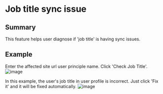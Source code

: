 # Job title sync issue

## Summary
This feature helps user diagnose if 'job title' is having sync issues.

## Example

Enter the affected site url user principle name. Click 'Check Job Title'.
![image](https://user-images.githubusercontent.com/89838160/184313033-ef733615-1e7b-4bb5-ac94-8ae00fee8899.png)

In this example, the user's job title in user profile is incorrect. Just click 'Fix it' and it will be fixed automatically.
![image](https://user-images.githubusercontent.com/89838160/184313749-5453cf65-7c9c-4f00-9d95-f4e44fbf2983.png)

